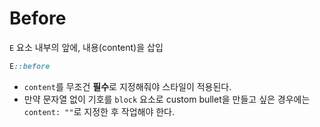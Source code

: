 # Before

`E` 요소 내부의 앞에, 내용(content)을 삽입

```css
E::before
```

- `content`를 무조건 **필수**로 지정해줘야 스타일이 적용된다.
- 만약 문자열 없이 기호를 `block` 요소로 custom bullet을 만들고 싶은 경우에는 `content: ""`로 지정한 후 작업해야 한다.
